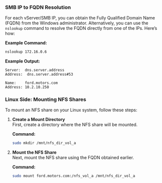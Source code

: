 ### SMB IP to FQDN Resolution

For each vServer/SMB IP, you can obtain the Fully Qualified Domain Name (FQDN) from the Windows administrator. Alternatively, you can use the `nslookup` command to resolve the FQDN directly from one of the IPs. Here’s how:

**Example Command:**
```bash
nslookup 172.16.0.6
```

**Example Output:**
```
Server:  dns.server.address
Address:  dns.server.address#53

Name:    ford.motors.com
Address: 10.2.10.250
```

### Linux Side: Mounting NFS Shares

To mount an NFS share on your Linux system, follow these steps:

1. **Create a Mount Directory**  
   First, create a directory where the NFS share will be mounted.

   **Command:**
   ```bash
   sudo mkdir /mnt/nfs_dir_vol_a
   ```

2. **Mount the NFS Share**  
   Next, mount the NFS share using the FQDN obtained earlier.

   **Command:**
   ```bash
   sudo mount ford.motors.com:/nfs_vol_a /mnt/nfs_dir_vol_a
   ```

